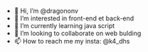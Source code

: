 - 👋 Hi, I’m @dragononv
- 👀 I’m interested in front-end et back-end
- 🌱 I’m currently learning java script
- 💞️ I’m looking to collaborate on web bulding
- 📫 How to reach me my insta: @k4_dhs

<!---
dragononv/dragononv is a ✨ special ✨ repository because its `README.md` (this file) appears on your GitHub profile.
You can click the Preview link to take a look at your changes.
--->

